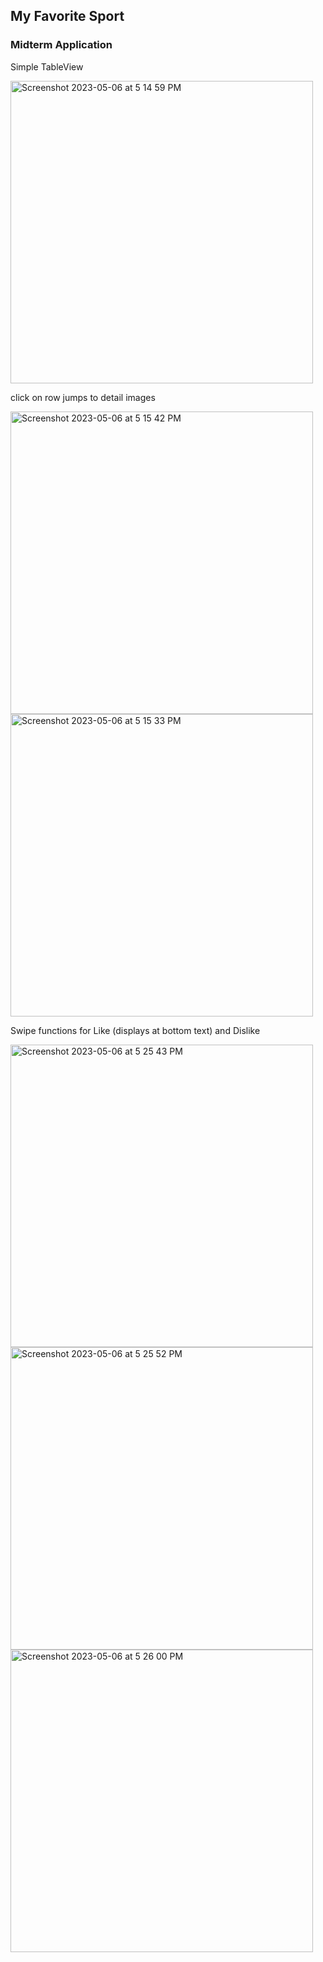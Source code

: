 ## My Favorite Sport

### Midterm Application 

Simple TableView


<img width="484" alt="Screenshot 2023-05-06 at 5 14 59 PM" src="https://user-images.githubusercontent.com/72897104/236615545-a29e2a63-234b-4193-931e-dbd764b4cd60.png">


click on row jumps to detail images

<img width="484" alt="Screenshot 2023-05-06 at 5 15 42 PM" src="https://user-images.githubusercontent.com/72897104/236615609-f20d96b0-3ed3-4035-8b0f-a94a7757aba1.png">
<img width="484" alt="Screenshot 2023-05-06 at 5 15 33 PM" src="https://user-images.githubusercontent.com/72897104/236615614-8f376409-e2f3-4778-b911-53d5a0bced95.png">


Swipe functions for Like (displays at bottom text) and Dislike

<img width="484" alt="Screenshot 2023-05-06 at 5 25 43 PM" src="https://user-images.githubusercontent.com/72897104/236615710-cf605803-d919-4e5a-ac64-204c57299917.png">
<img width="484" alt="Screenshot 2023-05-06 at 5 25 52 PM" src="https://user-images.githubusercontent.com/72897104/236615713-ad6cc5c7-58cf-412c-90a3-9e91ae621d7c.png">

<img width="484" alt="Screenshot 2023-05-06 at 5 26 00 PM" src="https://user-images.githubusercontent.com/72897104/236615716-adf3469a-0ffc-49a3-9f2e-6233328960ab.png">
